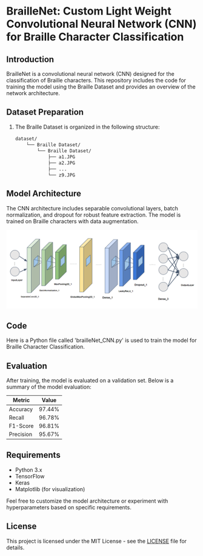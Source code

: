 # BrailleNet: Custom Light Weight Convolutional Neural Network (CNN) for Braille Character Classification

## Introduction

BrailleNet is a convolutional neural network (CNN) designed for the classification of Braille characters. This repository includes the code for training the model using the Braille Dataset and provides an overview of the network architecture.

## Dataset Preparation

1. The Braille Dataset is organized in the following structure:

    ```
    dataset/
        └── Braille Dataset/
            └── Braille Dataset/
                ├── a1.JPG
                ├── a2.JPG
                ├── ...
                └── z9.JPG
    ```

## Model Architecture

The CNN architecture includes separable convolutional layers, batch normalization, and dropout for robust feature extraction. The model is trained on Braille characters with data augmentation.

![BrailleNet Architecture](Model%20Architecture/BrailleNet.png)

## Code

Here is a Python file called 'brailleNet_CNN.py' is used to train the model for Braille Character Classification.

## Evaluation

After training, the model is evaluated on a validation set. Below is a summary of the model evaluation:

| Metric    | Value   |
|-----------|---------|
| Accuracy  | 97.44%  |
| Recall    | 96.78%  |
| F1-Score  | 96.81%  |
| Precision | 95.67%  |

## Requirements

- Python 3.x
- TensorFlow
- Keras
- Matplotlib (for visualization)

Feel free to customize the model architecture or experiment with hyperparameters based on specific requirements.

## License

This project is licensed under the MIT License - see the [LICENSE](LICENSE) file for details.
